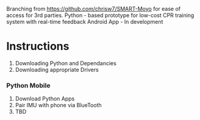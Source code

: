 Branching from https://github.com/chrisw7/SMART-Moyo for ease of access for 3rd parties.
Python - based prototype for low-cost CPR training system with real-time feedback
Android App - In development

# Instructions

1. Downloading Python and Dependancies
2. Downloading appropriate Drivers


### Python Mobile

1. Download Python Apps
2. Pair IMU with phone via BlueTooth
3. TBD

